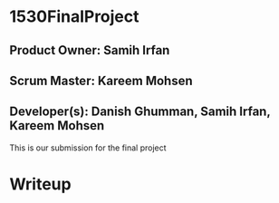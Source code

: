 # 1530FinalProject
## Product Owner: Samih Irfan
## Scrum Master: Kareem Mohsen 
## Developer(s): Danish Ghumman, Samih Irfan, Kareem Mohsen

This is our submission for the final project

# Writeup



